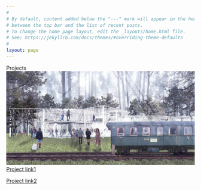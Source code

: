 ```yaml
---
#
# By default, content added below the "---" mark will appear in the home page
# between the top bar and the list of recent posts.
# To change the home page layout, edit the _layouts/home.html file.
# See: https://jekyllrb.com/docs/themes/#overriding-theme-defaults
#
layout: page
---
```

Projects
![1](https://github.com/Shipley-XinyuWang/3yr-Studio-Flexibility/blob/master/assets/Cover_37022_CS.jpg?raw=true)
[Project link1][e7d8a365]

  [e7d8a365]: https://1drv.ms/b/s!Aj-RfnVz4V7dikDaVDyk1IpTy3N8 "liin"
[Project link2][0fad4b80]

  [0fad4b80]: https://1drv.ms/b/s!Aj-RfnVz4V7dij8_f0dYFrfLOwZr "link"
